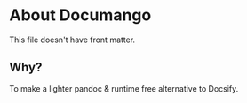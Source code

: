 # About Documango

This file doesn't have front matter.

## Why?

To make a lighter pandoc & runtime free alternative to Docsify.
